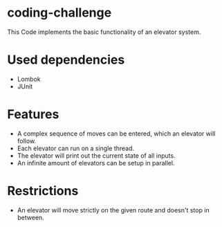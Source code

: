 # coding-challenge
This Code implements the basic functionality of an elevator system.

# Used dependencies
- Lombok
- JUnit

# Features
- A complex sequence of moves can be entered, which an elevator will follow.
- Each elevator can run on a single thread.
- The elevator will print out the current state of all inputs.
- An infinite amount of elevators can be setup in parallel.

# Restrictions
- An elevator will move strictly on the given route and doesn't stop in between.
